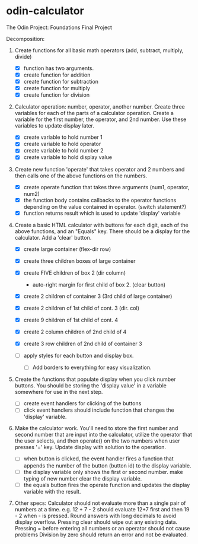 # odin-calculator
The Odin Project: Foundations Final Project

Decomposition:

1. Create functions for all basic math operators (add, subtract, multiply, divide)
    - [X] function has two arguments.
    - [X] create function for addition
    - [X] create function for subtraction
    - [X] create function for multiply
    - [X] create function for division

2. Calculator operation: number, operator, another number. 
    Create three variables for each of the parts of a calculator operation.
    Create a variable for the first number, the operator, and 2nd number.
    Use these variables to update display later.

    - [X] create variable to hold number 1
    - [X] create variable to hold operator 
    - [X] create variable to hold number 2
    - [X] create variable to hold display value

3. Create new function 'operate' that takes operator and 2 numbers and
    then calls one of the above functions on the numbers.
    
    - [X] create operate function that takes three arguments (num1, operator, num2)
    - [X] the function body contains callbacks to the operator functions depending on the value contained in operator. (switch statement?)
    - [X] function returns result which is used to update 'display' variable

4. Create a basic HTML calculator with buttons for each digit,
    each of the above functions, and an "Equals" key.
    There should be a display for the calculator.
    Add a 'clear' button.
    - [X] create large container (flex-dir row)
    - [X] create three children boxes of large container
    - [X] create FIVE children of box 2 (dir column)
        - auto-right margin for first child of box 2. (clear button)
    - [X] create 2 children of container 3 (3rd child of large container)
    - [X] create 2 children of 1st child of cont. 3 (dir. col)
    - [X] create 9 children of 1st child of cont. 4
    - [X] create 2 column children of 2nd child of 4
    - [X] create 3 row children of 2nd child of container 3

    - [ ] apply styles for each button and display box.
        - [ ] Add borders to everything for easy visualization.
    

5. Create the functions that populate display when you click number buttons. You should be storing the 'display value' in a variable somewhere for use in the next step.

    - [ ] create event handlers for clicking of the buttons
    - [ ] click event handlers should include function that changes the 'display' variable.

6. Make the calculator work. You'll need to store the first number and second number
    that are input into the calculator, utilize the operator that the user
    selects, and then operate() on the two numbers when user presses '=' key.
    Update display with solution to the operation.
    - [ ] when button is clicked, the event handler fires a function that appends the
        number of the button (button id) to the display variable.
    - [ ] the display variable only shows the first or second number. make typing of new 
        number clear the display variable.
    - [ ] the equals button fires the operate function and updates the display variable
        with the result.

7. Other specs: 
    Calculator should not evaluate more than a single pair of numbers at a time.
    e.g. 12 + 7 - 2 should evaluate 12+7 first and then 19 - 2 when - is pressed.
    Round answers with long decimals to avoid display overflow.
    Pressing clear should wipe out any existing data.
    Pressing = before entering all numbers or an operator should not cause problems
    Division by zero should return an error and not be evaluated.
